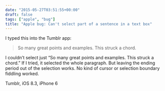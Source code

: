 ```yaml
---
date: "2015-05-27T03:51:55+00:00"
draft: false
tags: ["apple", "bug"]
title: "Apple bug: Can't select part of a sentence in a text box"
---
```



I typed this into the Tumblr app:

> <p>So many great points and examples. This struck a chord.</p>

I couldn’t select just “So many great points and examples. This struck a chord.” If I tried, it selected the whole paragraph. But leaving the ending period out of the selection works. No kind of cursor or selection boundary fiddling worked.

Tumblr, iOS 8.3, iPhone 6

